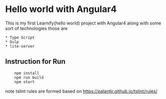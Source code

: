 # Hello world with Angular4

  This is my first Learnify(hello world) project with Angular4 along with some sort of technologies those are
    
    * Type Script 
    * Gulp
    * lite-server

## Instruction for Run

```
    npm install
    npm run build
    npm start

```
note tslint rules are formed based on https://palantir.github.io/tslint/rules/
